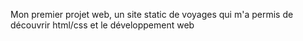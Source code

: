 Mon premier projet web, un site static de voyages qui m'a permis de découvrir html/css et le développement web
